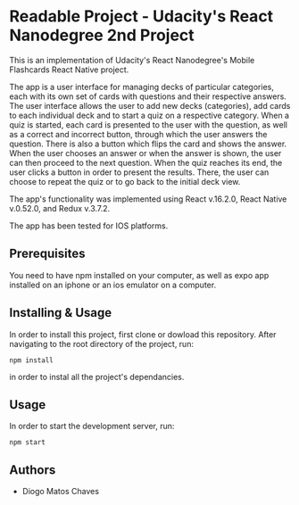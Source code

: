 # Readable Project - Udacity's React Nanodegree 2nd Project

This is an implementation of Udacity's React Nanodegree's Mobile Flashcards React Native project.

The app is a user interface for managing decks of particular categories, each with its own set of cards with questions
and their respective answers. The user interface allows the user to add new decks (categories), add cards to each individual
deck and to start a quiz on a respective category. When a quiz is started, each card is presented to the user with the
question, as well as a correct and incorrect button, through which the user answers the question. There is also a button
which flips the card and shows the answer. When the user chooses an answer or when the answer is shown, the user can then
proceed to the next question. When the quiz reaches its end, the user clicks a button in order to present the results.
There, the user can choose to repeat the quiz or to go back to the initial deck view.

The app's functionality was implemented using React v.16.2.0, React Native v.0.52.0, and Redux v.3.7.2.

The app has been tested for IOS platforms.

## Prerequisites

You need to have npm installed on your computer, as well as expo app installed on an iphone or an ios emulator on a computer.

## Installing & Usage

In order to install this project, first clone or dowload this repository. After navigating to the root directory of the
project, run:

`npm install`

in order to instal all the project's dependancies.

## Usage

In order to start the development server, run:

`npm start`

## Authors

* Diogo Matos Chaves